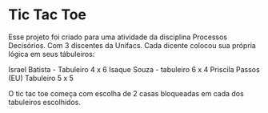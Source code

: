 # Tic Tac Toe

Esse projeto foi criado para uma atividade da disciplina Processos Decisórios. Com 3 discentes da Unifacs.
Cada dicente colocou sua própria lógica em seus tábuleiros: 

Israel Batista - Tabuleiro 4 x 6
Isaque Souza - tabuleiro 6 x 4 
Priscila Passos (EU) Tabuleiro 5 x 5

O tic tac toe começa com escolha de 2 casas bloqueadas em cada dos tabuleiros escolhidos.
